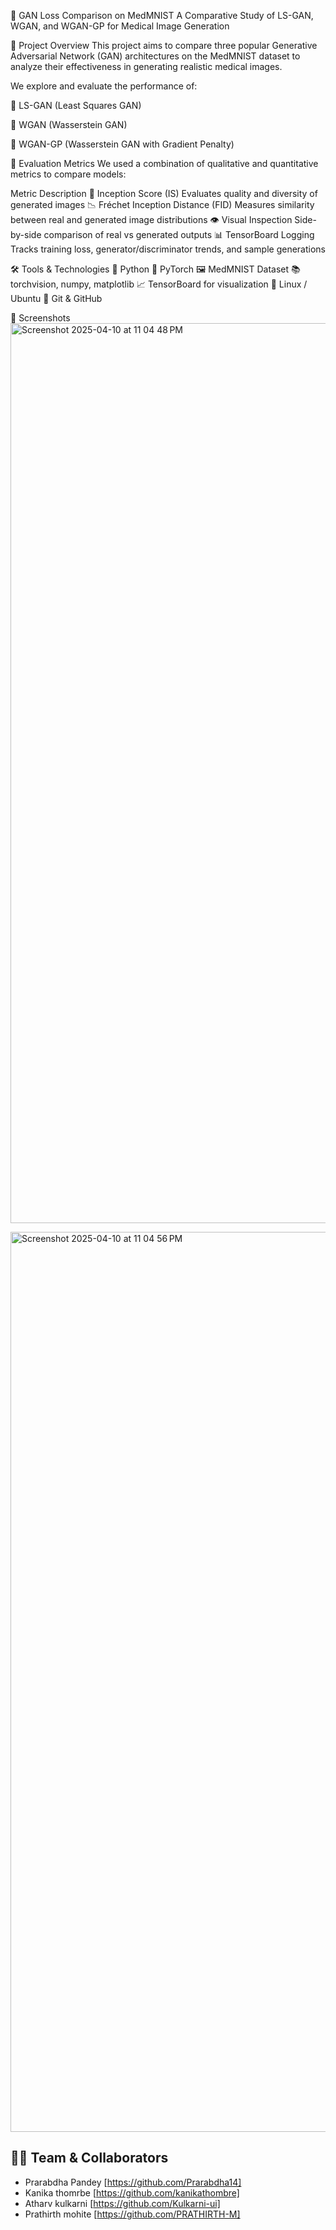 🧠 GAN Loss Comparison on MedMNIST
A Comparative Study of LS-GAN, WGAN, and WGAN-GP for Medical Image Generation

📌 Project Overview
This project aims to compare three popular Generative Adversarial Network (GAN) architectures on the MedMNIST dataset to analyze their effectiveness in generating realistic medical images.

We explore and evaluate the performance of:

🔹 LS-GAN (Least Squares GAN)

🔹 WGAN (Wasserstein GAN)

🔹 WGAN-GP (Wasserstein GAN with Gradient Penalty)

🧪 Evaluation Metrics
We used a combination of qualitative and quantitative metrics to compare models:

Metric	Description
🧠 Inception Score (IS)	Evaluates quality and diversity of generated images
📉 Fréchet Inception Distance (FID)	Measures similarity between real and generated image distributions
👁️ Visual Inspection	Side-by-side comparison of real vs generated outputs
📊 TensorBoard Logging	Tracks training loss, generator/discriminator trends, and sample generations

🛠️ Tools & Technologies
🐍 Python
🧠 PyTorch
🖼️ MedMNIST Dataset
📚 torchvision, numpy, matplotlib
📈 TensorBoard for visualization
🐧 Linux / Ubuntu
🐙 Git & GitHub

📸 Screenshots
<img width="1440" alt="Screenshot 2025-04-10 at 11 04 48 PM" src="https://github.com/user-attachments/assets/e51f2054-2549-4044-8434-75ac945f07c2" />

<img width="1440" alt="Screenshot 2025-04-10 at 11 04 56 PM" src="https://github.com/user-attachments/assets/6408204b-e5c5-4a8b-b9e2-1ea0d4a947c2" />


## 👨‍💻 Team & Collaborators

- Prarabdha Pandey [https://github.com/Prarabdha14]
- Kanika thomrbe [https://github.com/kanikathombre]
- Atharv kulkarni [https://github.com/Kulkarni-ui]
- Prathirth mohite [https://github.com/PRATHIRTH-M]




